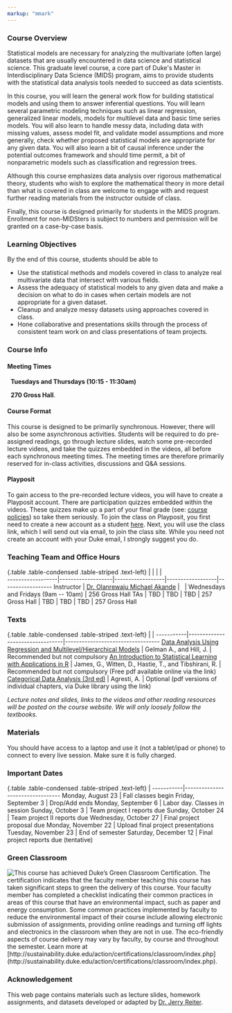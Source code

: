 ```yaml
---
markup: "mmark"
---
```


### Course Overview
Statistical models are necessary for analyzing the multivariate (often large) datasets that are usually encountered in data science and statistical science. This graduate level course, a core part of Duke's Master in Interdisciplinary Data Science (MIDS) program, aims to provide students with the statistical data analysis tools needed to succeed as data scientists. 

In this course, you will learn the general work flow for building statistical models and using them to answer inferential questions. You will learn several parametric modeling techniques such as linear regression, generalized linear models, models for multilevel data and basic time series models. You will also learn to handle messy data, including data with missing values, assess model fit, and validate model assumptions and more generally, check whether proposed statistical models are appropriate for any given data. You will also learn a bit of causal inference under the potential outcomes framework and should time permit, a bit of nonparametric models such as classification and regression trees. 

Although this course emphasizes data analysis over rigorous mathematical theory, students who wish to explore the mathematical theory in more detail than what is covered in class are welcome to engage with and request further reading materials from the instructor outside of class.

Finally, this course is designed primarily for students in the MIDS program. Enrollment for non-MIDSters is subject to numbers and permission will be granted on a case-by-case basis.



### Learning Objectives
By the end of this course, students should be able to
- Use the statistical methods and models covered in class to analyze real multivariate data that intersect with various fields. 
- Assess the adequacy of statistical models to any given data and make a decision on what to do in cases when certain models are not appropriate for a given dataset.
- Cleanup and analyze messy datasets using approaches covered in class.
- Hone collaborative and presentations skills through the process of consistent team work on and class presentations of team projects.



### Course Info

#### Meeting Times
<font color="#6CA0DC"><i class="fas fa-calendar-alt fa-lg"></i></font> &nbsp; **Tuesdays and Thursdays (10:15 - 11:30am)**

<font color="#6CA0DC"><i class="fas fa-university fa-lg"></i></font> &nbsp; **270 Gross Hall**.</font>

#### Course Format
This course is designed to be primarily synchronous. However, there will also be some asynchronous activities. Students will be required to do pre-assigned readings, go through lecture slides, watch some pre-recorded lecture videos, and take the quizzes embedded in the videos, all before each synchronous meeting times. The meeting times are therefore primarily reserved for in-class activities, discussions and Q&A sessions.

#### Playposit
To gain access to the pre-recorded lecture videos, you will have to create a Playposit account. There are participation quizzes embedded within the videos. These quizzes make up a part of your final grade (see: [course policies](https://ids702-f21.olanrewajuakande.com/policies/)) so take them seriously. To join the class on Playposit, you first need to create a new account as a student [here](https://www.playposit.com/join). Next, you will use the class link, which I will send out via email, to join the class site. While you need not create an account with your Duke email, I strongly suggest you do.




### Teaching Team and Office Hours 

{.table .table-condensed .table-striped .text-left}
<span></span>     | <span></span>     | <span></span>    | <span></span>    |  <span></span>      
------------------|-------------------|------------------|------------------|------------------ 
Instructor        | [Dr. Olanrewaju Michael Akande](https://olanrewajuakande.com) | <a href="mailto:olanrewaju.akande@duke.edu" title="email"><i class="fa fa-envelope"></i></a> &nbsp; <a href="https://github.com/akandelanre" title="GitHub"><i class="fa fa-github"></i></a> | Wednesdays and Fridays (9am -- 10am) | 256 Gross Hall
TAs               | TBD | TBD | TBD | 257 Gross Hall
                  | TBD | TBD | TBD | 257 Gross Hall
                  


### Texts

{.table .table-condensed .table-striped .text-left}
 <span></span>     | <span></span> | <span></span> 
-----------|---------------------------------|----------------------------------
[Data Analysis Using Regression and Multilevel/Hierarchical Models](https://www.amazon.com/gp/product/052168689X/ref=as_li_qf_sp_asin_il_tl?ie=UTF8&camp=1789&creative=9325&creativeASIN=052168689X&linkCode=as2&tag=andrsblog0f-20&linkId=PX5B5V6ZPCT2UIYV) | Gelman A., and Hill, J. | Recommended but not compulsory
[An Introduction to Statistical Learning with Applications in R](http://faculty.marshall.usc.edu/gareth-james/ISL/) | James, G., Witten, D., Hastie, T., and Tibshirani, R. | Recommended but not compulsory (Free pdf available online via the link)
[Categorical Data Analysis (3rd ed)](https://find.library.duke.edu/catalog/DUKE005142588) | Agresti, A. | Optional (pdf versions of individual chapters, via Duke library using the link)

*Lecture notes and slides, links to the videos and other reading resources will be posted on the course website. We will only loosely follow the textbooks.*


### Materials

You should have access to a laptop and use it (not a tablet/ipad or phone) to connect to every live session. Make sure it is fully charged.


### Important Dates

{.table .table-condensed .table-striped .text-left}
 <span></span>     | <span></span>
-----------|---------------------------------
Monday, August 23	| Fall classes begin
Friday, September 3	| Drop/Add ends
Monday, September 6 | Labor day. Classes in session
Sunday, October 3 | Team project I reports due
Sunday, October 24 | Team project II reports due
Wednesday, October 27 | Final project proposal due
Monday, November 22 | Upload final project presentations
Tuesday, November 23 |	End of semester
Saturday, December 12 |	Final project reports due (tentative)


### Green Classroom

<img style="float: left;" src="/img/DukeGreenClassroomCertification-Logo.png">
This course has achieved Duke’s Green Classroom Certification. The certification indicates that the faculty member teaching this course has taken significant steps to green the delivery of this course. Your faculty member has completed a checklist indicating their common practices in areas of this course that have an environmental impact, such as paper and energy consumption. Some common practices implemented by faculty to reduce the environmental impact of their course include allowing electronic submission of assignments, providing online readings and turning off lights and electronics in the classroom when they are not in use. The eco-friendly aspects of course delivery may vary by faculty, by course and throughout the semester. Learn more at [http://sustainability.duke.edu/action/certifications/classroom/index.php](http://sustainability.duke.edu/action/certifications/classroom/index.php).

### Acknowledgement

This web page contains materials such as lecture slides, homework assignments, and datasets developed or adapted by [Dr. Jerry Reiter](http://www2.stat.duke.edu/~jerry/).

